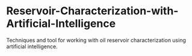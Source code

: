 # Reservoir-Characterization-with-Artificial-Intelligence
Techniques and tool for working with oil reservoir characterization using artificial intelligence. 
